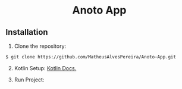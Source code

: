 <h1 align="center"> Anoto App</h1>

## Installation

1. Clone the repository:

```bash
$ git clone https://github.com/MatheusAlvesPereira/Anoto-App.git
```

2. Kotlin Setup: [Kotlin Docs.](https://kotlinlang.org/docs/getting-started.html) 

3. Run Project:


